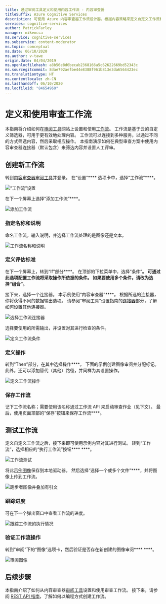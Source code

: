```yaml
---
title: 通过审阅工具定义和使用内容工作流 - 内容审查器
titleSuffix: Azure Cognitive Services
description: 可使用 Azure 内容审查器工作流设计器，根据内容策略来定义自定义工作流和阈值。
services: cognitive-services
author: PatrickFarley
manager: mikemcca
ms.service: cognitive-services
ms.subservice: content-moderator
ms.topic: conceptual
ms.date: 06/10/2020
ms.author: v-tawe
origin.date: 04/04/2019
ms.openlocfilehash: a8b56e8d6becab2368166a5c62622669bd52343c
ms.sourcegitcommit: 8dae792aefbe44e8388f961b813e3da6564423ec
ms.translationtype: HT
ms.contentlocale: zh-CN
ms.lasthandoff: 06/10/2020
ms.locfileid: "84654960"
---
```

# <a name="define-and-use-moderation-workflows"></a>定义和使用审查工作流

本指南将介绍如何在[审阅工具](https://contentmoderator.cognitive.microsoft.com)网站上设置和使用[工作流](../review-api.md#workflows)。 工作流是基于云的自定义筛选器，可用于更有效地处理内容。 工作流可以连接到多种服务，以通过不同的方式筛选内容，然后采取相应操作。 本指南演示如何在典型审查方案中使用内容审查器连接器（默认包含）来筛选内容并设置人工评审。

## <a name="create-a-new-workflow"></a>创建新工作流

转到[内容审查器审阅工具](https://contentmoderator.cognitive.microsoft.com/)并登录。 在“设置”**** 选项卡中，选择“工作流”****。

![“工作流”设置](images/2-workflows-0.png)

在下一个屏幕上选择“添加工作流”****。

![添加工作流](images/2-workflows-1.png)

### <a name="assign-a-name-and-description"></a>指定名称和说明

命名工作流，输入说明，并选择工作流处理的是图像还是文本。

![工作流名称和说明](images/image-workflow-create.PNG)

### <a name="define-evaluation-criteria"></a>定义评估标准

在下一个屏幕上，转到“If”部分****。 在顶部的下拉菜单中，选择“条件”****。 可通过此选项配置工作流将采取操作所依据的条件。 如果要使用多个条件，请改为选择“组合”****。 

接下来，选择一个连接器。 本示例使用“内容审查器”****。 根据所选的连接器，你将获得不同的数据输出选项。 请参阅“审阅工具”设置指南的[连接器](./configure.md#connectors)部分，了解如何设置其他连接器。

![选择工作流连接器](images/image-workflow-connect-to.PNG)

选择要使用的所需输出，并设置对其进行检查的条件。

![定义工作流条件](images/image-workflow-condition.PNG)

### <a name="define-the-action"></a>定义操作

转到“Then”部分，在其中选择操作****。 下面的示例创建图像审阅并分配标记。 此外，还可以添加替代（其他）路径，并同样为其设置操作。

![定义工作流操作](images/image-workflow-action.PNG)

### <a name="save-the-workflow"></a>保存工作流

记下工作流名称；需要使用该名称通过工作流 API 来启动审查作业（见下文）。 最后，使用页面顶部的“保存”按钮来保存工作流****。

## <a name="test-the-workflow"></a>测试工作流

定义自定义工作流之后，接下来即可使用示例内容对其进行测试。 转到“工作流”，选择相应的“执行工作流”按钮**** ****。

![工作流测试](images/image-workflow-execute.PNG)

将此[示例图像](https://moderatorsampleimages.blob.core.windows.net/samples/sample2.jpg)保存到本地驱动器。 然后选择“选择一个或多个文件”****，并将图像上传到工作流。

![跑步者图像并叠加有引文](images/sample-text.jpg)

### <a name="track-progress"></a>跟踪进度

可在下一个弹出窗口中查看工作流的进度。

![跟踪工作流的执行情况](images/image-workflow-job.PNG)

### <a name="verify-workflow-action"></a>验证工作流操作

转到“审阅”下的“图像”选项卡，然后验证是否存在新创建的图像审阅**** ****。

![审阅图像](images/image-workflow-review.PNG)

## <a name="next-steps"></a>后续步骤

本指南介绍了如何从内容审查器[审阅工具](https://contentmoderator.cognitive.microsoft.com)设置和使用审查工作流。 接下来，请参阅 [REST API 指南](../try-review-api-workflow.md)，了解如何以编程方式创建工作流。
